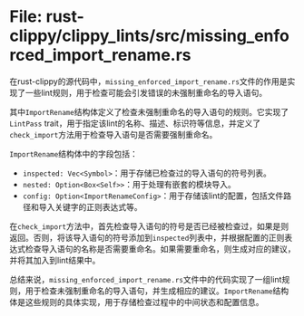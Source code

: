 # File: rust-clippy/clippy_lints/src/missing_enforced_import_rename.rs

在rust-clippy的源代码中，`missing_enforced_import_rename.rs`文件的作用是实现了一些lint规则，用于检查可能会引发错误的未强制重命名的导入语句。

其中`ImportRename`结构体定义了检查未强制重命名的导入语句的规则。它实现了`LintPass` trait，用于指定该lint的名称、描述、标识符等信息，并定义了`check_import`方法用于检查导入语句是否需要强制重命名。

`ImportRename`结构体中的字段包括：
- `inspected: Vec<Symbol>`：用于存储已检查过的导入语句的符号列表。
- `nested: Option<Box<Self>>`：用于处理有嵌套的模块导入。
- `config: Option<ImportRenameConfig>`：用于存储该lint的配置，包括文件路径和导入关键字的正则表达式等。

在`check_import`方法中，首先检查导入语句的符号是否已经被检查过，如果是则返回。否则，将该导入语句的符号添加到`inspected`列表中，并根据配置的正则表达式检查导入语句的名称是否需要重命名。如果需要重命名，则生成对应的建议，并将其加入到lint结果中。

总结来说，`missing_enforced_import_rename.rs`文件中的代码实现了一组lint规则，用于检查未强制重命名的导入语句，并生成相应的建议。`ImportRename`结构体是这些规则的具体实现，用于存储检查过程中的中间状态和配置信息。

